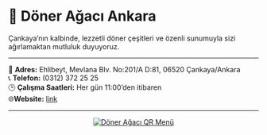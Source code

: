 # 🍴 Döner Ağacı Ankara

Çankaya’nın kalbinde, lezzetli döner çeşitleri ve özenli sunumuyla sizi ağırlamaktan mutluluk duyuyoruz.  

---

📌 **Adres:** Ehlibeyt, Mevlana Blv. No:201/A D:81, 06520 Çankaya/Ankara  
📞 **Telefon:** (0312) 372 25 25  
🕒 **Çalışma Saatleri:** Her gün 11:00’den itibaren  
🌐**Website:** [link](https://www.doneragaci.com/)

---

<p align="center">
  <a href="https://www.doneragaci.com/">
    <img src="https://api.qrserver.com/v1/create-qr-code/?size=200x200&margin=0&data=https%3A%2F%2Fwww.doneragaci.com%2F" alt="Döner Ağacı QR Menü" />
  </a>
</p>
